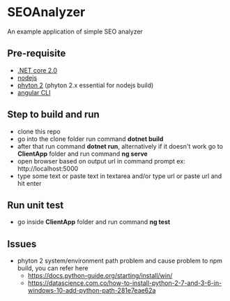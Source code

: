 # SEOAnalyzer
An example application of simple SEO analyzer

## Pre-requisite
* [.NET core 2.0](https://dotnet.microsoft.com/download/dotnet-core/2.0)
* [nodejs](https://nodejs.org/en/)
* [phyton 2](https://www.python.org/downloads/) (phyton 2.x essential for nodejs build)
* [angular CLI](https://cli.angular.io/)

## Step to build and run
* clone this repo
* go into the clone folder run command **dotnet build**
* after that run command **dotnet run**, alternatively if it doesn't work go to **ClientApp** folder and run command **ng serve**
* open browser based on output url in command prompt ex: http://localhost:5000
* type some text or paste text in textarea and/or type url or paste url and hit enter

## Run unit test
* go inside **ClientApp** folder and run command **ng test**

## Issues
* phyton 2 system/environment path problem and cause problem to npm build, you can refer here
    * https://docs.python-guide.org/starting/install/win/
    * https://datascience.com.co/how-to-install-python-2-7-and-3-6-in-windows-10-add-python-path-281e7eae62a
